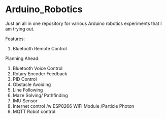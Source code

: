 # Arduino_Robotics
Just an all in one repository for various Arduino robotics experiments that I am trying out.

Features:
1. Bluetooth Remote Control

Planning Ahead:
1. Bluetooth Voice Control
2. Rotary Encoder Feedback
3. PID Control
4. Obstacle Avoiding
5. Line Following
6. Maze Solving/ Pathfinding
7. IMU Sensor
8. Internet control /w ESP8266 WiFi Module /Particle Photon
9. MQTT Robot control
